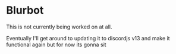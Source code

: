 # Blurbot



This is not currently being worked on at all. 

Eventually I'll get around to updating it to discordjs v13 and make it functional again but for now its gonna sit
